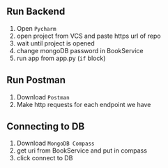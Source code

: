## Run Backend
1) Open `Pycharm`
2) open project from VCS and paste https url of repo
3) wait until project is opened
4) change mongoDB password in BookService
5) run app from app.py (`if` block)


## Run Postman
1) Download `Postman`
2) Make http requests for each endpoint we have

## Connecting to DB
1) Download `MongoDB Compass `
2) get uri from BookService and put in compass  
3) click connect to DB